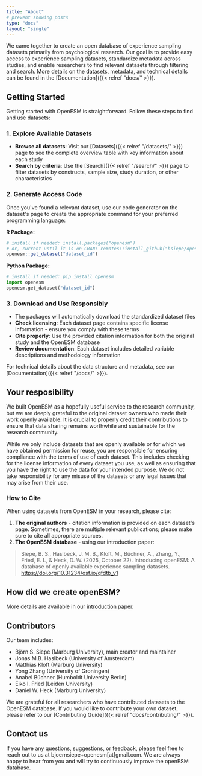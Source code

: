 ```yaml
---
title: "About"
# prevent showing posts
type: "docs"
layout: "single"
---
```


We came together to create an open database of experience sampling datasets primarily from psychological research. Our goal is to provide easy access to experience sampling datasets, standardize metadata across studies, and enable researchers to find relevant datasets through filtering and search. More details on the datasets, metadata, and technical details can be found in the [Documentation]({{< relref "docs/" >}}).

## Getting Started

Getting started with OpenESM is straightforward. Follow these steps to find and use datasets:

### 1. Explore Available Datasets
- **Browse all datasets**: Visit our [Datasets]({{< relref "/datasets/" >}}) page to see the complete overview table with key information about each study
- **Search by criteria**: Use the [Search]({{< relref "/search/" >}}) page to filter datasets by constructs, sample size, study duration, or other characteristics

### 2. Generate Access Code
Once you've found a relevant dataset, use our code generator on the dataset's page to create the appropriate command for your preferred programming language:

**R Package:**
```r
# install if needed: install.packages("openesm")
# or, current until it is on CRAN: remotes::install_github("bsiepe/openesm")
openesm::get_dataset("dataset_id")
```

**Python Package:**
```python
# install if needed: pip install openesm
import openesm
openesm.get_dataset("dataset_id")
```

### 3. Download and Use Responsibly
- The packages will automatically download the standardized dataset files
- **Check licensing**: Each dataset page contains specific license information - ensure you comply with these terms
- **Cite properly**: Use the provided citation information for both the original study and the OpenESM database
- **Review documentation**: Each dataset includes detailed variable descriptions and methodology information

For technical details about the data structure and metadata, see our [Documentation]({{< relref "/docs/" >}}).

## Your resposibility
We built OpenESM as a hopefully useful service to the research community, but we are deeply grateful to the original dataset owners who made their work openly available. It is crucial to properly credit their contributions to ensure that data sharing remains worthwhile and sustainable for the research community.

While we only include datasets that are openly available or for which we have obtained permission for reuse, you are responsible for ensuring compliance with the terms of use of each dataset. This includes checking for the license information of every dataset you use, as well as ensuring that you have the right to use the data for your intended purpose. We do not take responsibility for any misuse of the datasets or any legal issues that may arise from their use.

### How to Cite

When using datasets from OpenESM in your research, please cite:

1. **The original authors** - citation information is provided on each dataset's page. Sometimes, there are multiple relevant publications; please make sure to cite all appropriate sources.
2. **The OpenESM database** - using our introduction paper:


> Siepe, B. S., Haslbeck, J. M. B., Kloft, M., Büchner, A., Zhang, Y., Fried, E. I., & Heck, D. W. (2025, October 22). Introducing openESM: A database of openly available experience sampling datasets. https://doi.org/10.31234/osf.io/qfdtb_v1


## How did we create openESM?
More details are available in our [introduction paper](https://doi.org/10.31234/osf.io/qfdtb_v1).


## Contributors

Our team includes: 
- Björn S. Siepe (Marburg University), main creator and maintainer
- Jonas M.B. Haslbeck (University of Amsterdam)
- Matthias Kloft (Marburg University)
- Yong Zhang (University of Groningen)
- Anabel Büchner (Humboldt University Berlin)
- Eiko I. Fried (Leiden University)
- Daniel W. Heck (Marburg University)

We are grateful for all researchers who have contributed datasets to the OpenESM database. If you would like to contribute your own dataset, please refer to our [Contributing Guide]({{< relref "docs/contributing/" >}}).

## Contact us
If you have any questions, suggestions, or feedback, please feel free to reach out to us at bjoernsiepe+openesm[at]gmail.com. We are always happy to hear from you and will try to continuously improve the openESM database.